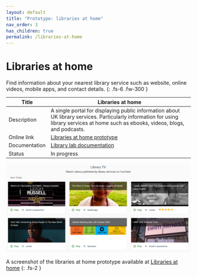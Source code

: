```yaml
---
layout: default
title: "Prototype: libraries at home"
nav_order: 3
has_children: true
permalink: /libraries-at-home
---
```


# Libraries at home

Find information about your nearest library service such as website, online videos, mobile apps, and contact details.
{: .fs-6 .fw-300 }

| Title | Libraries at home |
|-|-|
| Description | A single portal for displaying public information about UK library services. Particularly information for using library services at home such as ebooks, videos, blogs, and podcasts. |
| Online link | [Libraries at home prototype](https://www.librariesathome.co.uk/) |
| Documentation | [Library lab documentation](/libraries-at-home) |
| Status | In progress |

![A screenshot of the Library TV page on the libraries at home site showing an example set of videos](https://raw.githubusercontent.com/LibrariesHacked/librarylab/master/assets/images/prototype-librariesathome-watch.PNG)

A screenshot of the libraries at home prototype available at [Libraries at home](https://www.librariesathome.co.uk/)
{: .fs-2 }
